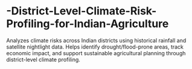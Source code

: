 # -District-Level-Climate-Risk-Profiling-for-Indian-Agriculture
Analyzes climate risks across Indian districts using historical rainfall and satellite nightlight data. Helps identify drought/flood-prone areas, track economic impact, and support sustainable agricultural planning through district-level climate profiling.
